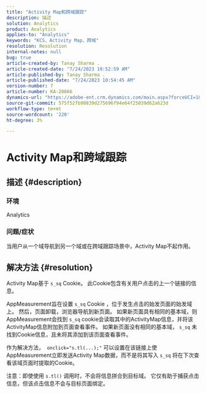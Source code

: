 ```yaml
---
title: "Activity Map和跨域跟踪"
description: 描述
solution: Analytics
product: Analytics
applies-to: "Analytics"
keywords: "KCS、Activity Map、跨域"
resolution: Resolution
internal-notes: null
bug: true
article-created-by: Tanay Sharma .
article-created-date: "7/24/2023 10:52:59 AM"
article-published-by: Tanay Sharma .
article-published-date: "7/24/2023 10:54:45 AM"
version-number: 7
article-number: KA-20866
dynamics-url: "https://adobe-ent.crm.dynamics.com/main.aspx?forceUCI=1&pagetype=entityrecord&etn=knowledgearticle&id=82ae1840-102a-ee11-bdf4-6045bd006239"
source-git-commit: 575f52fb90839d275696f94e64f25039d62a623d
workflow-type: tm+mt
source-wordcount: '220'
ht-degree: 3%

---
```


# Activity Map和跨域跟踪

## 描述 {#description}


### 环境

Analytics

### 问题/症状

当用户从一个域导航到另一个域或在跨域跟踪场景中，Activity Map不起作用。


## 解决方法 {#resolution}


Activity Map基于 `s_sq` Cookie。 此Cookie包含有关用户点击的上一个链接的信息。

AppMeasurement旨在设置 `s_sq` Cookie ，位于发生点击的始发页面的始发域上。 然后，页面卸载，浏览器导航到新页面。 如果新页面具有相同的基本域，则AppMeasurement会找到 `s_sq` cookie会读取其中的ActivityMap信息，并将该ActivityMap信息附加到页面查看事件。 如果新页面没有相同的基本域， `s_sq` 未找到Cookie信息，且未将其添加到该页面查看事件。

作为解决方法，  `onclick="s.tl(...);"` 可以设置在该链接上使AppMeasurement立即发送Activity Map数据，而不是将其写入 `s_sq` 将在下次查看该域页面时提取的Cookie。



注意：即使使用 `s.tl()` 调用时，不会将信息拼合到目标域。 它仅有助于捕获点击信息，但该点击信息不会与目标页面绑定。




